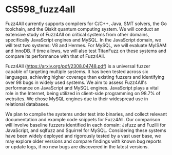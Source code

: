 # CS598_fuzz4all

Fuzz4All currently supports compilers for C/C++, Java, SMT solvers, the Go toolchain, and the Qiskit quantum computing system. We will conduct an extensive study of Fuzz4All on critical systems from other domains, specifically JavaScript engines and MySQL. In the JavaScript domain, we will test two systems: V8 and Hermes. For MySQL, we will evaluate MyISAM and InnoDB. If time allows, we will also test TitanFuzz on these systems and compare its performance with that of Fuzz4All.

Fuzz4All (https://arxiv.org/pdf/2308.04748.pdf) is a universal fuzzer capable of targeting multiple systems. It has been tested across six languages, achieving higher coverage than existing fuzzers and identifying over 98 bugs in widely used systems. We aim to assess Fuzz4All's performance on JavaScript and MySQL engines. JavaScript plays a vital role in the Internet, being utilized in client-side programming on 98.7% of websites. We chose MySQL engines due to their widespread use in relational databases.

We plan to compile the systems under test into binaries, and collect relevant documentation and example code snippets for Fuzz4All. Our comparison will involve baseline fuzzers identified in each domain: Jsfuzz and Fuzilli for JavaScript, and sqlfuzz and Squirrel for MySQL. Considering these systems have been widely deployed and rigorously tested by a vast user base, we may explore older versions and compare findings with known bug reports or update logs, if no new bugs are discovered in the latest versions.
